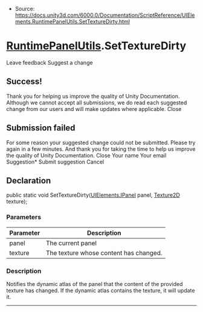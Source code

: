 * Source: https://docs.unity3d.com/6000.0/Documentation/ScriptReference/UIElements.RuntimePanelUtils.SetTextureDirty.html

#  [RuntimePanelUtils](https://docs.unity3d.com/6000.0/Documentation/ScriptReference/UIElements.RuntimePanelUtils.html).SetTextureDirty
Leave feedback
Suggest a change
## Success!
Thank you for helping us improve the quality of Unity Documentation. Although we cannot accept all submissions, we do read each suggested change from our users and will make updates where applicable.
Close
## Submission failed
For some reason your suggested change could not be submitted. Please <a>try again</a> in a few minutes. And thank you for taking the time to help us improve the quality of Unity Documentation.
Close
Your name Your email Suggestion* Submit suggestion
Cancel
## Declaration
public static void SetTextureDirty([UIElements.IPanel](https://docs.unity3d.com/6000.0/Documentation/ScriptReference/UIElements.IPanel.html) panel, [Texture2D](https://docs.unity3d.com/6000.0/Documentation/ScriptReference/Texture2D.html) texture); 
### Parameters
Parameter | Description  
---|---  
panel | The current panel  
texture | The texture whose content has changed.  
### Description
Notifies the dynamic atlas of the panel that the content of the provided texture has changed. If the dynamic atlas contains the texture, it will update it. 
* * *
